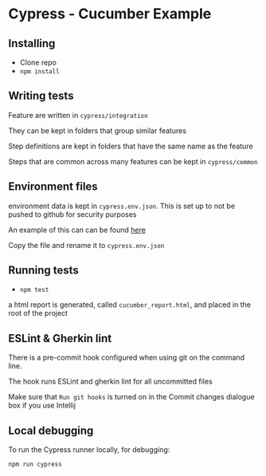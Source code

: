 # Cypress - Cucumber Example

## Installing

- Clone repo
- `npm install`
 
## Writing tests

Feature are written in `cypress/integration`

They can be kept in folders that group similar features

Step definitions are kept in folders that have the same name as the feature

Steps that are common across many features can be kept in `cypress/common`

## Environment files

environment data is kept in `cypress.env.json`. This is set up to not be pushed to github for security purposes

An example of this can can be found [here](./cypress.env.json.txt)

Copy the file and rename it to `cypress.env.json`

## Running tests

- `npm test`

a html report is generated, called `cucumber_report.html`, and placed in the root of the project

## ESLint & Gherkin lint

There is a pre-commit hook configured when using git on the command line. 

The hook runs ESLint and gherkin lint for all uncommitted files

Make sure that `Run git hooks` is turned on in the Commit changes dialogue box if you use Intellij

## Local debugging

To run the Cypress runner locally, for debugging:

`npm run cypress`
